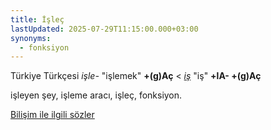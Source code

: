 ```yaml
---
title: İşleç
lastUpdated: 2025-07-29T11:15:00.000+03:00
synonyms:
  - fonksiyon
---
```

Türkiye Türkçesi _işle-_ "işlemek" **+(g)Aç** < _[iş](/sozluk/iş)_ "iş" **+lA- +(g)Aç**

işleyen şey, işleme aracı, işleç, fonksiyon.

[Bilişim ile ilgili sözler](/yazilar/02_bilişim) 
